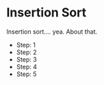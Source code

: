 # Insertion Sort
Insertion sort.... yea. About that.

* Step: 1
* Step: 2
* Step: 3
* Step: 4
* Step: 5